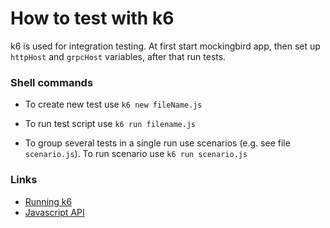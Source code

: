 # How to test with k6

k6 is used for integration testing. 
At first start mockingbird app, then set up `httpHost` and `grpcHost` variables, after that run tests.

### Shell commands

- To create new test use `k6 new fileName.js`

- To run test script use `k6 run filename.js`

- To group several tests in a single run use scenarios (e.g. see file `scenario.js`).
To run scenario use `k6 run scenario.js`

### Links

- [Running k6](https://grafana.com/docs/k6/latest/get-started/running-k6/)
- [Javascript API](https://grafana.com/docs/k6/latest/javascript-api/)